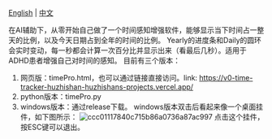 [English](README.md) | [中文](README_zh.md)

在AI辅助下，从零开始自己做了一个时间感知增强软件，能够显示当下时间占一整天的比例，以及今天日期占到全年的时间的比例。
Yearly的进度条和Daily的圆环会实时变动，每一秒都会计算一次百分比并显示出来（看最后几秒）。适用于ADHD患者增强自己对时间的感知。
目前有三个版本：
1. 网页版：timePro.html，也可以通过链接直接访问。link: https://v0-time-tracker-huzhishan-huzhishans-projects.vercel.app/
2. python版本：timePro.py
3. windows版本：通过release下载。
windows版本双击后看起来像一个桌面挂件，如下图所示：
![ccc01117840c715b86a0736a87ac997](https://github.com/user-attachments/assets/1d534358-c667-4c91-a5ea-e6c693116fb0)
点击这个挂件，按ESC键可以退出。
